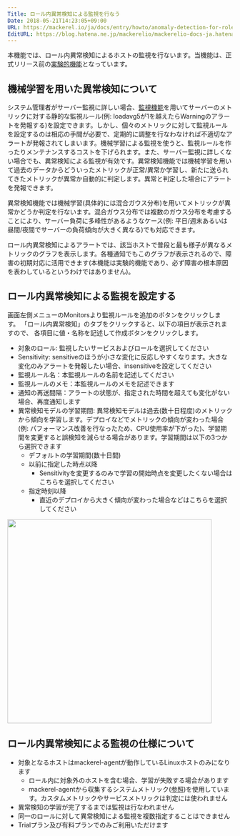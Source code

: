 ```yaml
---
Title: ロール内異常検知による監視を行なう
Date: 2018-05-21T14:23:05+09:00
URL: https://mackerel.io/ja/docs/entry/howto/anomaly-detection-for-roles
EditURL: https://blog.hatena.ne.jp/mackerelio/mackerelio-docs-ja.hatenablog.mackerel.io/atom/entry/17391345971647518265
---
```


本機能では、ロール内異常検知によるホストの監視を行ないます。当機能は、正式リリース前の[実験的機能](https://mackerel.io/ja/docs/entry/advanced/experimental-features)となっています。

## 機械学習を用いた異常検知について
システム管理者がサーバー監視に詳しい場合、[監視機能](https://mackerel.io/ja/docs/entry/howto/alerts)を用いてサーバーのメトリックに対する静的な監視ルール(例: loadavg5が1を越えたらWarningのアラートを発報する)を設定できます。しかし、個々のメトリックに対して監視ルールを設定するのは相応の手間が必要で、定期的に調整を行なわなければ不適切なアラートが発報されてしまいます。機械学習による監視を使うと、監視ルールを作ったりメンテナンスするコストを下げられます。また、サーバー監視に詳しくない場合でも、異常検知による監視が有効です。異常検知機能では機械学習を用いて過去のデータからどういったメトリックが正常/異常か学習し、新たに送られてきたメトリックが異常か自動的に判定します。異常と判定した場合にアラートを発報できます。

異常検知機能では機械学習(具体的には混合ガウス分布)を用いてメトリックが異常かどうか判定を行ないます。混合ガウス分布では複数のガウス分布を考慮することにより、サーバー負荷に多峰性があるようなケース(例: 平日/週末あるいは昼間/夜間でサーバーの負荷傾向が大きく異なる)でも対応できます。

ロール内異常検知によるアラートでは、該当ホストで普段と最も様子が異なるメトリックのグラフを表示します。各種通知でもこのグラフが表示されるので、障害の初期対応に活用できます(本機能は実験的機能であり、必ず障害の根本原因を表わしているというわけではありません)。

## ロール内異常検知による監視を設定する
画面左側メニューのMonitorsより監視ルールを追加のボタンをクリックします。 「ロール内異常検知」のタブをクリックすると、以下の項目が表示されますので、 各項目に値・名称を記述して作成ボタンをクリックします。

- 対象のロール: 監視したいサービスおよびロールを選択してください
- Sensitivity: sensitiveのほうが小さな変化に反応しやすくなります。大きな変化のみアラートを発報したい場合、insensitiveを設定してください
- 監視ルール名：本監視ルールの名前を記述してください
- 監視ルールのメモ：本監視ルールのメモを記述できます
- 通知の再送間隔：アラートの状態が、指定された時間を超えても変化がない場合、再度通知します
- 異常検知モデルの学習期間: 異常検知モデルは過去(数十日程度)のメトリックから傾向を学習します。デプロイなどでメトリックの傾向が変わった場合(例: パフォーマンス改善を行なったため、CPU使用率が下がった)、学習期間を変更すると誤検知を減らせる場合があります。学習期間は以下の3つから選択できます
  - デフォルトの学習期間(数十日間)
  - 以前に指定した時点以降
    - Sensitivityを変更するのみで学習の開始時点を変更したくない場合はこちらを選択してください
  - 指定時刻以降
    - 直近のデプロイから大きく傾向が変わった場合などはこちらを選択してください

<img src="https://cdn-ak.f.st-hatena.com/images/fotolife/m/mackerelio/20190228/20190228114822_original.png" class="hatena-fotolife" itemprop="image" width=457>

## ロール内異常検知による監視の仕様について
- 対象となるホストはmackerel-agentが動作しているLinuxホストのみになります
  - ロール内に対象外のホストを含む場合、学習が失敗する場合があります
  - mackerel-agentから収集するシステムメトリック([参照](https://mackerel.io/ja/docs/entry/spec/metrics))を使用しています。カスタムメトリックやサービスメトリックは判定には使われません
- 異常検知の学習が完了するまでは監視は行なわれません
- 同一のロールに対して異常検知による監視を複数指定することはできません
- Trialプラン及び有料プランでのみご利用いただけます
